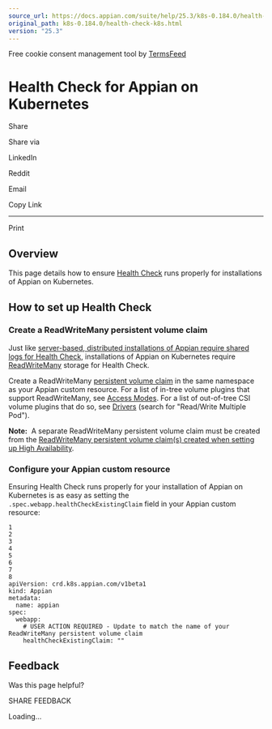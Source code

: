 ```yaml
---
source_url: https://docs.appian.com/suite/help/25.3/k8s-0.184.0/health-check-k8s.html
original_path: k8s-0.184.0/health-check-k8s.html
version: "25.3"
---
```


Free cookie consent management tool by [TermsFeed](https://www.termsfeed.com/)

# Health Check for Appian on Kubernetes

Share

Share via

LinkedIn

Reddit

Email

Copy Link

* * *

Print

## Overview

This page details how to ensure [Health Check](../health-check.html) runs properly for installations of Appian on Kubernetes.

## How to set up Health Check

### Create a ReadWriteMany persistent volume claim

Just like [server-based, distributed installations of Appian require shared logs for Health Check](../High_Availability_and_Distributed_Installations.html#shared-logs), installations of Appian on Kubernetes require [ReadWriteMany](https://kubernetes.io/docs/concepts/storage/persistent-volumes/#access-modes) storage for Health Check.

Create a ReadWriteMany [persistent volume claim](https://kubernetes.io/docs/concepts/storage/persistent-volumes/#persistentvolumeclaims) in the same namespace as your Appian custom resource. For a list of in-tree volume plugins that support ReadWriteMany, see [Access Modes](https://kubernetes.io/docs/concepts/storage/persistent-volumes/#access-modes). For a list of out-of-tree CSI volume plugins that do so, see [Drivers](https://kubernetes-csi.github.io/docs/drivers.html) (search for "Read/Write Multiple Pod").

**Note:**  A separate ReadWriteMany persistent volume claim must be created from the [ReadWriteMany persistent volume claim(s) created when setting up High Availability](high-availability.html#create-a-readwritemany-persistent-volume-claim).

### Configure your Appian custom resource

Ensuring Health Check runs properly for your installation of Appian on Kubernetes is as easy as setting the `.spec.webapp.healthCheckExistingClaim` field in your Appian custom resource:

```
1
2
3
4
5
6
7
8
apiVersion: crd.k8s.appian.com/v1beta1
kind: Appian
metadata:
  name: appian
spec:
  webapp:
    # USER ACTION REQUIRED - Update to match the name of your ReadWriteMany persistent volume claim
    healthCheckExistingClaim: ""
```

## Feedback

Was this page helpful?

SHARE FEEDBACK

Loading...